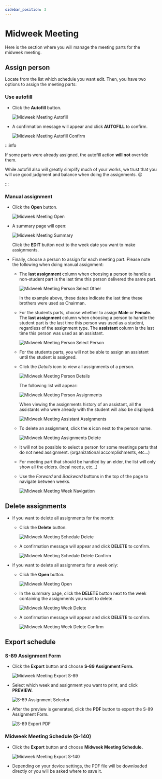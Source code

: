 ```yaml
---
sidebar_position: 3
---
```


# Midweek Meeting

Here is the section where you will manage the meeting parts for the midweek meeting.

## Assign person

Locate from the list which schedule you want edit. Then, you have two options to assign the meeting parts:

### Use autofill

- Click the **Autofill** button.

  ![Midweek Meeting Autofill](./cpe_midweek_meeting_autofill.png)

- A confirmation message will appear and click **AUTOFILL** to confirm.

  ![Midweek Meeting Autofill Confirm](./cpe_midweek_meeting_autofill_confirm.png)

:::info

If some parts were already assigned, the autofill action **will not** override them.

While autofill also will greatly simplify much of your works, we trust that you will use good judgment and balance when doing the assignments. 😉

:::

### Manual assignment

- Click the **Open** button.

  ![Midweek Meeting Open](./cpe_midweek_meeting_open.png)

- A summary page will open:

  ![Midweek Meeting Summary](./cpe_midweek_meeting_summary.png)

  Click the **EDIT** button next to the week date you want to make assignments.

- Finally, choose a person to assign for each meeting part. Please note the following when doing manual assignment:

  - The **last assignment** column when choosing a person to handle a non-student part is the last time this person delivered the same part.

    ![Midweek Meeting Person Select Other](./cpe_midweek_meeting_person_select.png)

    In the example above, these dates indicate the last time these brothers were used as Chairman.

  - For the students parts, choose whether to assign **Male** or **Female**. The **last assignment** column when choosing a person to handle the student part is the last time this person was used as a student, regardless of the assignment type. The **assistant** column is the last time this person was used as an assistant.

    ![Midweek Meeting Person Select Person](./cpe_midweek_meeting_person_select_student.png)

  - For the students parts, you will not be able to assign an assistant until the student is assigned.

  - Click the _Details_ icon to view all assignments of a person.

    ![Midweek Meeting Person Details](./cpe_meeting_assignments_person_details.png)

    The following list will appear:

    ![Midweek Meeting Person Assignments](./cpe_midweek_meeting_person_assignments.png)

    When viewing the assignments history of an assistant, all the assistants who were already with the student will also be displayed:

    ![Midweek Meeting Assistant Assignments](./cpe_midweek_meeting_assistant_details.png)

  - To delete an assignment, click the **x** icon next to the person name.

    ![Midweek Meeting Assignments Delete](./cpe_meeting_assignments_delete.png)

  - It will not be possible to select a person for some meetings parts that do not need assignment. (organizational accomplishments, etc...)

  - For meeting part that should be handled by an elder, the list will only show all the elders. (local needs, etc...)

  - Use the _Forward_ and _Backward_ buttons in the top of the page to navigate between weeks.

    ![Midweek Meeting Week Navigation](./cpe_midweek_meeting_week_navigation.png)

## Delete assignments

- If you want to delete all assignments for the month:

  - Click the **Delete** button.

    ![Midweek Meeting Schedule Delete](./cpe_midweek_meeting_schedule_delete.png)

  - A confirmation message will appear and click **DELETE** to confirm.

    ![Midweek Meeting Schedule Delete Confirm](./cpe_midweek_meeting_schedule_delete_confirm.png)

- If you want to delete all assignments for a week only:

  - Click the **Open** button.

    ![Midweek Meeting Open](./cpe_midweek_meeting_open.png)

  - In the summary page, click the **DELETE** button next to the week containing the assignments you want to delete.

    ![Midweek Meeting Week Delete](./cpe_midweek_meeting_week_delete.png)

  - A confirmation message will appear and click **DELETE** to confirm.

    ![Midweek Meeting Week Delete Confirm](./cpe_midweek_meeting_week_delete_confirm.png)

## Export schedule

### S-89 Assignment Form

- Click the **Export** button and choose **S-89 Assignment Form.**

  ![Midweek Meeting Export S-89](./cpe_midweek_meeting_export_s89.png)

- Select which week and assignment you want to print, and click **PREVIEW.**

  ![S-89 Assignment Selector](./cpe_s89_assignment_selector.png)

- After the preview is generated, click the **PDF** button to export the S-89 Assignment Form.

  ![S-89 Export PDF](./cpe_s89_export_pdf.png)

### Midweek Meeting Schedule (S-140)

- Click the **Export** button and choose **Midweek Meeting Schedule.**

  ![Midweek Meeting Export S-140](./cpe_midweek_meeting_export_s140.png)

- Depending on your device settings, the PDF file will be downloaded directly or you will be asked where to save it.
